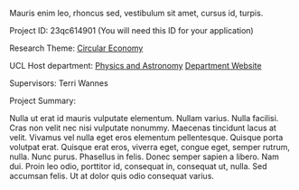 Mauris enim leo, rhoncus sed, vestibulum sit amet, cursus id, turpis.

Project ID: 23qc614901
(You will need this ID for your application)

Research Theme: [Circular Economy](/docs/themes/circular-economy)

UCL Host department: [Physics and Astronomy](/docs/departments/physics-and-astronomy)
[Department Website](www.example.com/dept2)

Supervisors: Terri Wannes

Project Summary:

Nulla ut erat id mauris vulputate elementum. Nullam varius. Nulla facilisi. Cras non velit nec nisi vulputate nonummy. Maecenas tincidunt lacus at velit. Vivamus vel nulla eget eros elementum pellentesque. Quisque porta volutpat erat. Quisque erat eros, viverra eget, congue eget, semper rutrum, nulla. Nunc purus. Phasellus in felis. Donec semper sapien a libero. Nam dui. Proin leo odio, porttitor id, consequat in, consequat ut, nulla. Sed accumsan felis. Ut at dolor quis odio consequat varius.